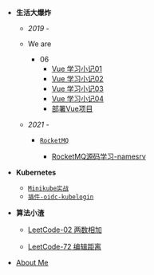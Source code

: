 
- **生活大爆炸**

  - *2019 -*
  - We are
    <!-- - 05
      - [5月小札](/insane/2019/5月小札.md) -->
    - 06
      <!-- - [6月小札](/insane/2019/6月小札.md) -->
      - [Vue 学习小记01](/insane/2019/Vue学习小记01.md)
      - [Vue 学习小记02](/insane/2019/Vue学习小记02.md)
      - [Vue 学习小记03](/insane/2019/Vue学习小记03.md)
      - [Vue 学习小记04](/insane/2019/Vue学习小记04.md)
      - [部署Vue项目](/insane/2019/部署Vue项目.md)

  - *2021 -*
    - [`RocketMQ`](/insane/2021/RocketMQ.md)
      
      - [RocketMQ源码学习-namesrv](/insane/2021/RocketMQ源码学习-namesrv.md)
      
- **Kubernetes**
  - [`Minikube实战`](/insane/k8s/Minikube实战.md)
  - [`插件-oidc-kubelogin`](/insane/k8s/Kubelogin-oidc.md)

- **算法小渣**
  
  - [LeetCode-02 两数相加](/insane/algorithm/LeetCode-02两数相加.md)
  
  - [LeetCode-72 编辑距离](/insane/algorithm/最小编辑距离.md)
  
- [About Me](README.md)


